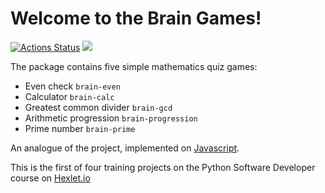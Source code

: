 # Welcome to the Brain Games!
[![Actions Status](https://github.com/Nevelskoy/python-project-49/workflows/hexlet-check/badge.svg)](https://github.com/Nevelskoy/python-project-49/actions)
<a href="https://codeclimate.com/github/Nevelskoy/python-project-49/maintainability"><img src="https://api.codeclimate.com/v1/badges/bd4eb225acba1412738b/maintainability" /></a>

The package contains five simple mathematics quiz games:

- Even check `brain-even`
- Calculator `brain-calc`
- Greatest common divider `brain-gcd`
- Arithmetic progression `brain-progression`
- Prime number `brain-prime`

An analogue of the project, implemented on [Javascript](https://github.com/Nevelskoy/brain-games-js).

This is the first of four training projects on the Python Software Developer course on [Hexlet.io](https://ru.hexlet.io/professions/python/projects/49)
